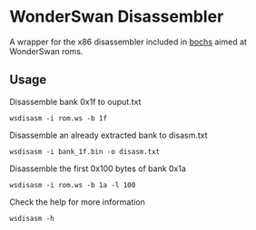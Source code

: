 # WonderSwan Disassembler
A wrapper for the x86 disassembler included in [bochs](http://bochs.sourceforge.net) aimed at WonderSwan roms.
## Usage
Disassemble bank 0x1f to ouput.txt
```
wsdisasm -i rom.ws -b 1f
```
Disassemble an already extracted bank to disasm.txt
```
wsdisasm -i bank_1f.bin -o disasm.txt
```
Disassemble the first 0x100 bytes of bank 0x1a
```
wsdisasm -i rom.ws -b 1a -l 100
```
Check the help for more information
```
wsdisasm -h
```
